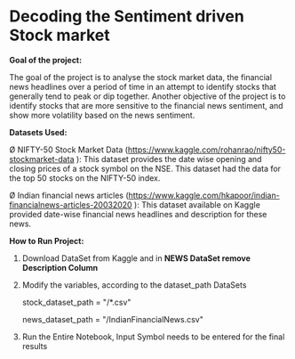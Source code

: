 # Decoding the Sentiment driven Stock market

**Goal of the project:**

The goal of the project is to analyse the stock market data, the financial news headlines over
a period of time in an attempt to identify stocks that generally tend to peak or dip together.
Another objective of the project is to identify stocks that are more sensitive to the financial
news sentiment, and show more volatility based on the news sentiment.


**Datasets Used:**

Ø NIFTY-50 Stock Market Data (https://www.kaggle.com/rohanrao/nifty50-stockmarket-data ): This dataset provides the date wise opening and closing prices of a
stock symbol on the NSE. This dataset had the data for the top 50 stocks on the
NIFTY-50 index.

Ø Indian financial news articles (https://www.kaggle.com/hkapoor/indian-financialnews-articles-20032020 ): This dataset available on Kaggle provided date-wise
financial news headlines and description for these news.


**How to Run Project:**
1) Download DataSet from Kaggle and in **NEWS DataSet remove Description Column**
2) Modify the variables, according to the dataset_path
   DataSets
      
      stock_dataset_path = "<PATH>/*.csv"
  
      news_dataset_path = "<PATH>/IndianFinancialNews.csv" 
3) Run the Entire Notebook, Input Symbol needs to be entered for the final results
  

